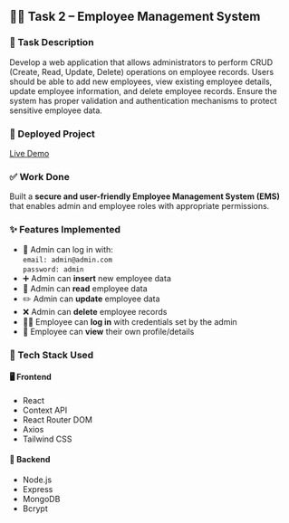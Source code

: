 ## 👨‍💼 Task 2 – Employee Management System

### 📌 Task Description
Develop a web application that allows administrators to perform CRUD (Create, Read, Update, Delete) operations on employee records. Users should be able to add new employees, view existing employee details, update employee information, and delete employee records. Ensure the system has proper validation and authentication mechanisms to protect sensitive employee data.

### 🚀 Deployed Project
[Live Demo](https://ems-3xev.onrender.com)

### ✅ Work Done
Built a **secure and user-friendly Employee Management System (EMS)** that enables admin and employee roles with appropriate permissions.

### ✨ Features Implemented
- 🔐 Admin can log in with:  
  `email: admin@admin.com`  
  `password: admin`
- ➕ Admin can **insert** new employee data
- 📄 Admin can **read** employee data
- ✏️ Admin can **update** employee data
- ❌ Admin can **delete** employee records
- 👨‍💻 Employee can **log in** with credentials set by the admin
- 👀 Employee can **view** their own profile/details

### 🧰 Tech Stack Used

#### 🖥️ Frontend
- React  
- Context API  
- React Router DOM  
- Axios  
- Tailwind CSS  

#### 🔧 Backend
- Node.js  
- Express  
- MongoDB  
- Bcrypt  
